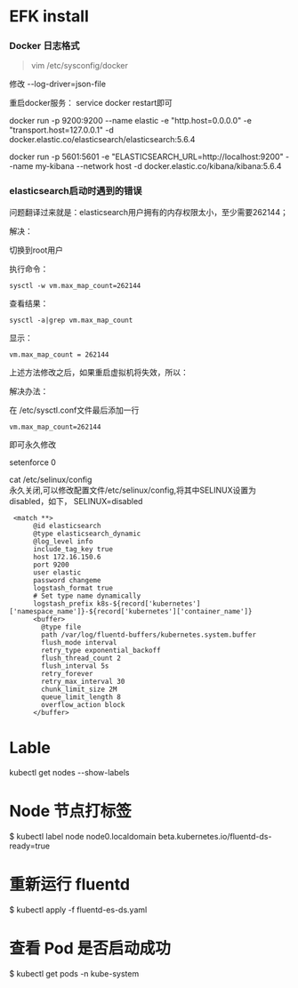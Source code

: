 # EFK install


### Docker 日志格式

> vim /etc/sysconfig/docker

修改 --log-driver=json-file 

重启docker服务： service docker restart即可


docker run -p 9200:9200 --name elastic -e "http.host=0.0.0.0" -e "transport.host=127.0.0.1" -d docker.elastic.co/elasticsearch/elasticsearch:5.6.4

docker run -p 5601:5601 -e "ELASTICSEARCH_URL=http://localhost:9200" --name my-kibana --network host -d docker.elastic.co/kibana/kibana:5.6.4


### elasticsearch启动时遇到的错误

问题翻译过来就是：elasticsearch用户拥有的内存权限太小，至少需要262144；


解决：

切换到root用户

执行命令：
```
sysctl -w vm.max_map_count=262144
```
查看结果：
```
sysctl -a|grep vm.max_map_count
```
显示：
```
vm.max_map_count = 262144
```
 

上述方法修改之后，如果重启虚拟机将失效，所以：

解决办法：

在   /etc/sysctl.conf文件最后添加一行
```
vm.max_map_count=262144
```
即可永久修改


setenforce 0

cat /etc/selinux/config  
永久关闭,可以修改配置文件/etc/selinux/config,将其中SELINUX设置为disabled，如下，
SELINUX=disabled  

```
 <match **>
      @id elasticsearch
      @type elasticsearch_dynamic
      @log_level info
      include_tag_key true
      host 172.16.150.6
      port 9200
      user elastic
      password changeme
      logstash_format true
      # Set type name dynamically
      logstash_prefix k8s-${record['kubernetes']['namespace_name']}-${record['kubernetes']['container_name']}
      <buffer>
        @type file
        path /var/log/fluentd-buffers/kubernetes.system.buffer
        flush_mode interval
        retry_type exponential_backoff
        flush_thread_count 2
        flush_interval 5s
        retry_forever
        retry_max_interval 30
        chunk_limit_size 2M
        queue_limit_length 8
        overflow_action block
      </buffer>
```

# Lable
kubectl get nodes --show-labels

# Node 节点打标签
$ kubectl label node node0.localdomain beta.kubernetes.io/fluentd-ds-ready=true 
# 重新运行 fluentd
$ kubectl apply -f fluentd-es-ds.yaml
# 查看 Pod 是否启动成功
$ kubectl get pods -n kube-system
